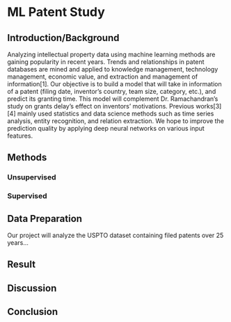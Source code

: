 # ML Patent Study

## Introduction/Background

Analyzing intellectual property data using machine learning methods are gaining popularity in recent years. Trends and relationships in patent databases are mined and applied to knowledge management, technology management, economic value, and extraction and management of information[1]. 
Our objective is to build a model that will take in information of a patent (filing date, inventor’s country, team size, category, etc.), and predict its granting time. This model will complement Dr. Ramachandran’s study on grants delay’s effect on inventors’ motivations. Previous works[3][4] mainly used statistics and data science methods such as time series analysis, entity recognition, and relation extraction. We hope to improve the prediction quality by applying deep neural networks on various input features. 



## Methods

### Unsupervised

### Supervised



## Data Preparation

Our project will analyze the USPTO dataset containing filed patents over 25 years... 


## Result

## Discussion

## Conclusion


